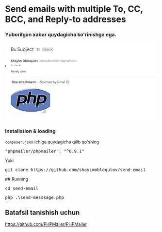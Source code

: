 # Send emails with multiple To, CC, BCC, and Reply-to addresses
### Yuborilgan xabar quydagicha ko'rinishga ega.
![alt text](image.png)

### Installation & loading
<p><code>composer.json</code> ichiga quydagicha qilib qo'shing</p>
<pre>"phpmailer/phpmailer": "^6.9.1"</pre>
<p>Yoki</p>
<pre>git clone https://github.com/shoyimobloqulov/send-email</pre>
## Running
<pre>cd send-email</pre>
<pre>php .\send-messsage.php</pre>

## Batafsil tanishish uchun
https://github.com/PHPMailer/PHPMailer
